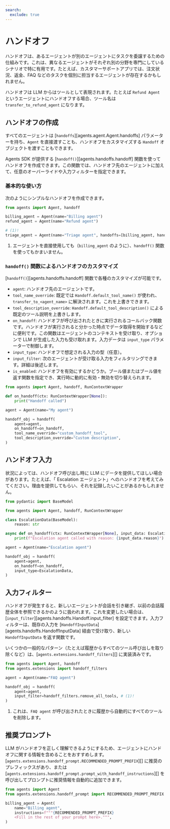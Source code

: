 ```yaml
---
search:
  exclude: true
---
```

# ハンドオフ

ハンドオフは、あるエージェントが別のエージェントにタスクを委譲するための仕組みです。これは、異なるエージェントがそれぞれ別の分野を専門にしているシナリオで特に有用です。たとえば、カスタマーサポートアプリでは、注文状況、返金、FAQ などのタスクを個別に担当するエージェントが存在するかもしれません。

ハンドオフは LLM からはツールとして表現されます。たとえば `Refund Agent` というエージェントにハンドオフする場合、ツール名は `transfer_to_refund_agent` になります。

## ハンドオフの作成

すべてのエージェントは [`handoffs`][agents.agent.Agent.handoffs] パラメーターを持ち、`Agent` を直接渡すことも、ハンドオフをカスタマイズする `Handoff` オブジェクトを渡すこともできます。

Agents SDK が提供する [`handoff()`][agents.handoffs.handoff] 関数を使ってハンドオフを作成できます。この関数では、ハンドオフ先のエージェントに加えて、任意のオーバーライドや入力フィルターを指定できます。

### 基本的な使い方

次のようにシンプルなハンドオフを作成できます。

```python
from agents import Agent, handoff

billing_agent = Agent(name="Billing agent")
refund_agent = Agent(name="Refund agent")

# (1)!
triage_agent = Agent(name="Triage agent", handoffs=[billing_agent, handoff(refund_agent)])
```

1. エージェントを直接使用しても（`billing_agent` のように）、`handoff()` 関数を使ってもかまいません。

### `handoff()` 関数によるハンドオフのカスタマイズ

[`handoff()`][agents.handoffs.handoff] 関数で各種のカスタマイズが可能です。

-   `agent`: ハンドオフ先のエージェントです。
-   `tool_name_override`: 既定では `Handoff.default_tool_name()` が使われ、`transfer_to_<agent_name>` に解決されます。これを上書きできます。
-   `tool_description_override`: `Handoff.default_tool_description()` による既定のツール説明を上書きします。
-   `on_handoff`: ハンドオフが呼び出されたときに実行されるコールバック関数です。ハンドオフが実行されると分かった時点でデータ取得を開始するなどに便利です。この関数はエージェントのコンテキストを受け取り、オプションで LLM が生成した入力も受け取れます。入力データは `input_type` パラメーターで制御します。
-   `input_type`: ハンドオフで想定される入力の型（任意）。
-   `input_filter`: 次のエージェントが受け取る入力をフィルタリングできます。詳細は後述します。
-   `is_enabled`: ハンドオフを有効にするかどうか。ブール値またはブール値を返す関数を指定でき、実行時に動的に有効・無効を切り替えられます。

```python
from agents import Agent, handoff, RunContextWrapper

def on_handoff(ctx: RunContextWrapper[None]):
    print("Handoff called")

agent = Agent(name="My agent")

handoff_obj = handoff(
    agent=agent,
    on_handoff=on_handoff,
    tool_name_override="custom_handoff_tool",
    tool_description_override="Custom description",
)
```

## ハンドオフ入力

状況によっては、ハンドオフ呼び出し時に LLM にデータを提供してほしい場合があります。たとえば、「 Escalation エージェント」へのハンドオフを考えてみてください。理由を提供してもらい、それを記録したいことがあるかもしれません。

```python
from pydantic import BaseModel

from agents import Agent, handoff, RunContextWrapper

class EscalationData(BaseModel):
    reason: str

async def on_handoff(ctx: RunContextWrapper[None], input_data: EscalationData):
    print(f"Escalation agent called with reason: {input_data.reason}")

agent = Agent(name="Escalation agent")

handoff_obj = handoff(
    agent=agent,
    on_handoff=on_handoff,
    input_type=EscalationData,
)
```

## 入力フィルター

ハンドオフが発生すると、新しいエージェントが会話を引き継ぎ、以前の会話履歴全体を参照できるかのように扱われます。これを変更したい場合は、[`input_filter`][agents.handoffs.Handoff.input_filter] を設定できます。入力フィルターは、既存の入力を [`HandoffInputData`][agents.handoffs.HandoffInputData] 経由で受け取り、新しい `HandoffInputData` を返す関数です。

いくつかの一般的なパターン（たとえば履歴からすべてのツール呼び出しを取り除くなど）は、[`agents.extensions.handoff_filters`][] に実装済みです。

```python
from agents import Agent, handoff
from agents.extensions import handoff_filters

agent = Agent(name="FAQ agent")

handoff_obj = handoff(
    agent=agent,
    input_filter=handoff_filters.remove_all_tools, # (1)!
)
```

1. これは、`FAQ agent` が呼び出されたときに履歴から自動的にすべてのツールを削除します。

## 推奨プロンプト

LLM がハンドオフを正しく理解できるようにするため、エージェントにハンドオフに関する情報を含めることをおすすめします。[`agents.extensions.handoff_prompt.RECOMMENDED_PROMPT_PREFIX`][] に推奨のプレフィックスがあり、または [`agents.extensions.handoff_prompt.prompt_with_handoff_instructions`][] を呼び出してプロンプトに推奨情報を自動的に追加できます。

```python
from agents import Agent
from agents.extensions.handoff_prompt import RECOMMENDED_PROMPT_PREFIX

billing_agent = Agent(
    name="Billing agent",
    instructions=f"""{RECOMMENDED_PROMPT_PREFIX}
    <Fill in the rest of your prompt here>.""",
)
```